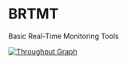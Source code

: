BRTMT
=====

Basic Real-Time Monitoring Tools

[![Throughput Graph](https://graphs.waffle.io/wiston999/brtmt/throughput.svg)](https://waffle.io/wiston999/brtmt/metrics)
